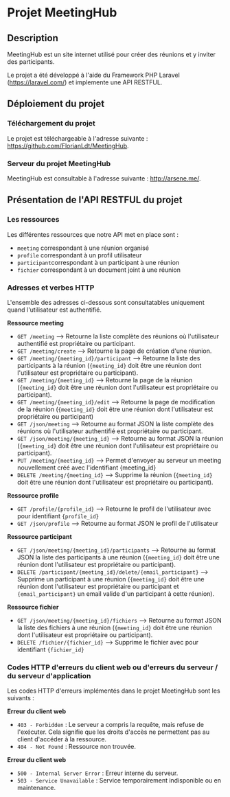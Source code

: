 # Projet MeetingHub

## Description

MeetingHub est un site internet utilisé pour créer des réunions et y inviter des participants.

Le projet a été développé à l'aide du Framework PHP Laravel (https://laravel.com/) et implemente une API RESTFUL. 

## Déploiement du projet

### Téléchargement du projet 

Le projet est téléchargeable à l'adresse suivante : https://github.com/FlorianLdt/MeetingHub.

### Serveur du projet MeetingHub

MeetingHub est consultable à l'adresse suivante : http://arsene.me/.

## Présentation de l'API RESTFUL du projet

### Les ressources

Les différentes ressources que notre API met en place sont :

* `meeting` correspondant à une réunion organisé 
* `profile` correspondant à un profil utilisateur
* `participant`correspondant à un participant à une réunion
* `fichier` correspondant à un document joint à une réunion

### Adresses et verbes HTTP

L'ensemble des adresses ci-dessous sont consultatables uniquement quand l'utilisateur est authentifié.

**Ressource meeting**

* `GET /meeting` --> Retourne la liste complète des réunions où l'utilisateur authentifié est propriétaire ou participant.
* `GET /meeting/create` --> Retourne la page de création d'une réunion.
* `GET /meeting/{meeting_id}/participant` --> Retourne la liste des participants à la réunion (`{meeting_id}` doit être une réunion dont l'utilisateur est propriétaire ou participant).
* `GET /meeting/{meeting_id}` --> Retourne la page de la réunion (`{meeting_id}` doit être une réunion dont l'utilisateur est propriétaire ou participant).
* `GET /meeting/{meeting_id}/edit` --> Retourne la page de modification de la réunion (`{meeting_id}` doit être une réunion dont l'utilisateur est propriétaire ou participant)
* `GET /json/meeting` --> Retourne au format JSON la liste complète des réunions où l'utilisateur authentifié est propriétaire ou participant. 
* `GET /json/meeting/{meeting_id}` --> Retourne au format JSON la réunion (`{meeting_id}` doit être une réunion dont l'utilisateur est propriétaire ou participant).
* `PUT /meeting/{meeting_id}` --> Permet d'envoyer au serveur un meeting nouvellement créé avec l'identifiant {meeting_id}
* `DELETE /meeting/{meeting_id}` --> Supprime la réunion (`{meeting_id}` doit être une réunion dont l'utilisateur est propriétaire ou participant).

**Ressource profile**

* `GET /profile/{profile_id}` --> Retourne le profil de l'utilisateur avec pour identifiant `{profile_id}`
* `GET /json/profile` --> Retourne au format JSON le profil de l'utilisateur

**Ressource participant**

* `GET /json/meeting/{meeting_id}/participants` --> Retourne au format JSON la liste des participants à une réunion (`{meeting_id}` doit être une réunion dont l'utilisateur est propriétaire ou participant).
* `DELETE /participant/{meeting_id}/delete/{email_participant}` --> Supprime un participant à une réunion (`{meeting_id}` doit être une réunion dont l'utilisateur est propriétaire ou participant et `{email_participant}` un email valide d'un participant à cette réunion).

**Ressource fichier**

* `GET /json/meeting/{meeting_id}/fichiers` --> Retourne au format JSON la liste des fichiers à une réunion (`{meeting_id}` doit être une réunion dont l'utilisateur est propriétaire ou participant).
* `DELETE /fichier/{fichier_id}` --> Supprime le fichier avec pour identifiant `{fichier_id}`

### Codes HTTP d'erreurs du client web ou d'erreurs du serveur / du serveur d'application

Les codes HTTP d'erreurs implémentés dans le projet MeetingHub sont les suivants :

**Erreur du client web**
* `403 - Forbidden` : Le serveur a compris la requête, mais refuse de l'exécuter. Cela signifie que les droits d'accès ne permettent pas au client d'accéder à la ressource.
* `404 - Not Found` : Ressource non trouvée.

**Erreur du client web**
* `500 - Internal Server Error` :	Erreur interne du serveur.
* `503 - Service Unavailable` : Service temporairement indisponible ou en maintenance.

